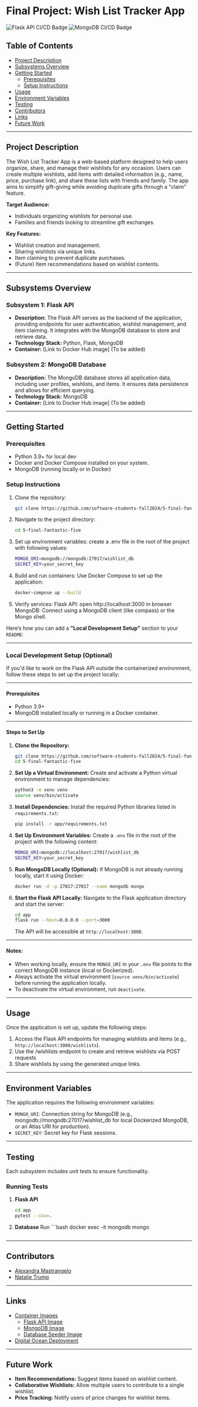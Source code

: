 # Final Project: Wish List Tracker App

![Flask API CI/CD Badge](https://github.com/software-students-fall2024/5-final-fantastic-five/actions/workflows/flask-api.yml)
![MongoDB CI/CD Badge](https://github.com/software-students-fall2024/5-final-fantastic-five/actions/workflows/mongodb.yml)

## Table of Contents
- [Project Description](#project-description)
- [Subsystems Overview](#subsystems-overview)
- [Getting Started](#getting-started)
  - [Prerequisites](#prerequisites)
  - [Setup Instructions](#setup-instructions)
- [Usage](#usage)
- [Environment Variables](#environment-variables)
- [Testing](#testing)
- [Contributors](#contributors)
- [Links](#links)
- [Future Work](#future-work)

---

## Project Description
The Wish List Tracker App is a web-based platform designed to help users organize, share, and manage their wishlists for any occasion. Users can create multiple wishlists, add items with detailed information (e.g., name, price, purchase link), and share these lists with friends and family. The app aims to simplify gift-giving while avoiding duplicate gifts through a "claim" feature. 

**Target Audience:** 
- Individuals organizing wishlists for personal use.
- Families and friends looking to streamline gift exchanges.

**Key Features:**
- Wishlist creation and management.
- Sharing wishlists via unique links.
- Item claiming to prevent duplicate purchases.
- (Future) Item recommendations based on wishlist contents.


---

## Subsystems Overview

### Subsystem 1: Flask API
- **Description:** The Flask API serves as the backend of the application, providing endpoints for user authentication, wishlist management, and item claiming. It integrates with the MongoDB database to store and retrieve data.
- **Technology Stack:** Python, Flask, MongoDB
- **Container:** [Link to Docker Hub image] (To be added)

### Subsystem 2: MongoDB Database
- **Description:** The MongoDB database stores all application data, including user profiles, wishlists, and items. It ensures data persistence and allows for efficient querying.
- **Technology Stack:** MongoDB
- **Container:** [Link to Docker Hub image] (To be added)


---

## Getting Started

### Prerequisites
- Python 3.9+ for local dev 
- Docker and Docker Compose installed on your system.
- MongoDB (running locally or in Docker)

### Setup Instructions
1. Clone the repository:
    ```bash
    git clone https://github.com/software-students-fall2024/5-final-fantastic-five.git
    ```
2. Navigate to the project directory:
    ```bash
    cd 5-final-fantastic-five
    ```
3. Set up environment variables:
    create a .env file in the root of the project with following values:
    ```bash
    MONGO_URI=mongodb://mongodb:27017/wishlist_db
    SECRET_KEY=your_secret_key
    ```

4. Build and run containers: 
Use Docker Compose to set up the application:
    ```bash
    docker-compose up --build
    ```

5. Verify services:
    Flask API: open http://localhost:3000 in browser
    MongoDB: Connect using a MongoDB client (like compass) or the Mongo shell.

Here’s how you can add a **"Local Development Setup"** section to your `README`:

---

### Local Development Setup (Optional)

If you'd like to work on the Flask API outside the containerized environment, follow these steps to set up the project locally:

--- 

#### Prerequisites
- Python 3.9+
- MongoDB installed locally or running in a Docker container.

---
#### Steps to Set Up

1. **Clone the Repository:**
   ```bash
   git clone https://github.com/software-students-fall2024/5-final-fantastic-five.git
   cd 5-final-fantastic-five
   ```

2. **Set Up a Virtual Environment:**
   Create and activate a Python virtual environment to manage dependencies:
   ```bash
   python3 -m venv venv
   source venv/bin/activate
   ```

3. **Install Dependencies:**
   Install the required Python libraries listed in `requirements.txt`:
   ```bash
   pip install -r app/requirements.txt
   ```

4. **Set Up Environment Variables:**
   Create a `.env` file in the root of the project with the following content:
   ```bash
   MONGO_URI=mongodb://localhost:27017/wishlist_db
   SECRET_KEY=your_secret_key
   ```

5. **Run MongoDB Locally (Optional):**
   If MongoDB is not already running locally, start it using Docker:
   ```bash
   docker run -d -p 27017:27017 --name mongodb mongo
   ```

6. **Start the Flask API Locally:**
   Navigate to the Flask application directory and start the server:
   ```bash
   cd app
   flask run --host=0.0.0.0 --port=3000
   ```

   The API will be accessible at `http://localhost:3000`.

---

#### Notes:
- When working locally, ensure the `MONGO_URI` in your `.env` file points to the correct MongoDB instance (local or Dockerized).
- Always activate the virtual environment (`source venv/bin/activate`) before running the application locally.
- To deactivate the virtual environment, run `deactivate`.

---

## Usage
Once the application is set up, update the following steps:
1. Access the Flask API endpoints for managing wishlists and items (e.g., `http://localhost:3000/wishlists`). 
2. Use the /wishlists endpoint to create and retrieve wishlists via POST requests
3. Share wishlists by using the generated unique links.

---

## Environment Variables
The application requires the following environment variables:
- `MONGO_URI`: Connection string for MongoDB (e.g., mongodb://mongodb:27017/wishlist_db for local Dockerized MongoDB, or an Atlas URI for production).
- `SECRET_KEY`: Secret key for Flask sessions.

---

## Testing
Each subsystem includes unit tests to ensure functionality.

<!-- temp, not actual commands, just for example -->
### Running Tests
1. **Flask API**
    ```bash
    cd app
    pytest --cov=.
    ```
2. **Database**
    Run ```bash
    docker exec -it mongodb mongo
    ``` and verify the seeded collections.

---

## Contributors
- [Alexandra Mastrangelo](https://github.com/alexandramastrangelo)
- [Natalie Trump](https://github.com/nht251)

---

## Links
- [Container Images](#)
    - [Flask API Image](https://hub.docker.com/r/arm9129/flask-api)
  - [MongoDB Image](https://hub.docker.com/r/arm9129/db)
  - [Database Seeder Image](https://hub.docker.com/r/arm9129/db-seeder)
- [Digital Ocean Deployment](wishlist-app-lrc7l.ondigitalocean.app)


---

## Future Work
- **Item Recommendations:** Suggest items based on wishlist content.
- **Collaborative Wishlists:** Allow multiple users to contribute to a single wishlist.
- **Price Tracking:** Notify users of price changes for wishlist items.